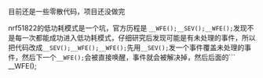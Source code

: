 目前还是一些零散代码，项目还没做完

nrf51822的低功耗模式是一个坑，官方历程是 ```
__WFE();__SEV();__WFE();
```发现不是每一次都能成功进入低功耗模式，仔细研究后发现可能是有未处理的事件，所以把代码改成```
__SEV();__WFE();__WFE();
```先用```
__SEV();
```发一个事件覆盖未处理的事件，然后下一个```
__WFE();
```会被直接唤醒，事件就会被解决掉，然后后面的```
__WFE();
```就能安然入睡了。